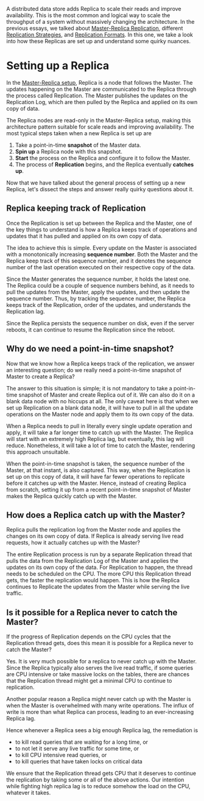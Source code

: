 A distributed data store adds Replica to scale their reads and improve availability. This is the most common and logical way to scale the throughput of a system without massively changing the architecture. In the previous essays, we talked about [Master-Replica Replication](https://arpitbhayani.me/blogs/master-replica-replication), different [Replication Strategies](https://arpitbhayani.me/blogs/replication-strategies), and [Replication Formats](https://arpitbhayani.me/blogs/replication-formats). In this one, we take a look into how these Replicas are set up and understand some quirky nuances.

# Setting up a Replica

In the [Master-Replica setup](https://arpitbhayani.me/blogs/master-replica-replication), Replica is a node that follows the Master. The updates happening on the Master are communicated to the Replica through the process called Replication. The Master publishes the updates on the Replication Log, which are then pulled by the Replica and applied on its own copy of data.

The Replica nodes are read-only in the Master-Replica setup, making this architecture pattern suitable for scale reads and improving availability. The most typical steps taken when a new Replica is set up are

1.  Take a point-in-time **snapshot** of the Master data.
2.  **Spin up** a Replica node with this snapshot.
3.  **Start** the process on the Replica and configure it to follow the Master.
4.  The process of **Replication** begins, and the Replica eventually **catches up**.

Now that we have talked about the general process of setting up a new Replica, let's dissect the steps and answer really quirky questions about it.

## Replica keeping track of Replication

Once the Replication is set up between the Replica and the Master, one of the key things to understand is how a Replica keeps track of operations and updates that it has pulled and applied on its own copy of data.

The idea to achieve this is simple. Every update on the Master is associated with a monotonically increasing **sequence number**. Both the Master and the Replica keep track of this sequence number, and it denotes the sequence number of the last operation executed on their respective copy of the data.

Since the Master generates the sequence number, it holds the latest one. The Replica could be a couple of sequence numbers behind, as it needs to pull the updates from the Master, apply the updates, and then update the sequence number. Thus, by tracking the sequence number, the Replica keeps track of the Replication, order of the updates, and understands the Replication lag.

Since the Replica persists the sequence number on disk, even if the server reboots, it can continue to resume the Replication since the reboot.

## Why do we need a point-in-time snapshot?

Now that we know how a Replica keeps track of the replication, we answer an interesting question; do we really need a point-in-time snapshot of Master to create a Replica?

The answer to this situation is simple; it is not mandatory to take a point-in-time snapshot of Master and create Replica out of it. We can also do it on a blank data node with no hiccups at all. The only caveat here is that when we set up Replication on a blank data node, it will have to pull in all the update operations on the Master node and apply them to its own copy of the data.

When a Replica needs to pull in literally every single update operation and apply, it will take a far longer time to catch up with the Master. The Replica will start with an extremely high Replica lag, but eventually, this lag will reduce. Nonetheless, it will take a lot of time to catch the Master, rendering this approach unsuitable.

When the point-in-time snapshot is taken, the sequence number of the Master, at that instant, is also captured. This way, when the Replication is set up on this copy of data, it will have far fewer operations to replicate before it catches up with the Master. Hence, instead of creating Replica from scratch, setting it up from a recent point-in-time snapshot of Master makes the Replica quickly catch up with the Master.

## How does a Replica catch up with the Master?

Replica pulls the replication log from the Master node and applies the changes on its own copy of data. If Replica is already serving live read requests, how it actually catches up with the Master?

The entire Replication process is run by a separate Replication thread that pulls the data from the Replication Log of the Master and applies the updates on its own copy of the data. For Replication to happen, the thread needs to be scheduled on the CPU. The more CPU this Replication thread gets, the faster the replication would happen. This is how the Replica continues to Replicate the updates from the Master while serving the live traffic.

## Is it possible for a Replica never to catch the Master?

If the progress of Replication depends on the CPU cycles that the Replication thread gets, does this mean it is possible for a Replica never to catch the Master?

Yes. It is very much possible for a replica to never catch up with the Master. Since the Replica typically also serves the live read traffic, if some queries are CPU intensive or take massive locks on the tables, there are chances that the Replication thread might get a minimal CPU to continue to replication.

Another popular reason a Replica might never catch up with the Master is when the Master is overwhelmed with many write operations. The influx of write is more than what Replica can process, leading to an ever-increasing Replica lag.

Hence whenever a Replica sees a big enough Replica lag, the remediation is

-   to kill read queries that are waiting for a long time, or
-   to not let it serve any live traffic for some time, or
-   to kill CPU intensive read queries, or
-   to kill queries that have taken locks on critical data

We ensure that the Replication thread gets CPU that it deserves to continue the replication by taking some or all of the above actions. Our intention while fighting high replica lag is to reduce somehow the load on the CPU, whatever it takes.
